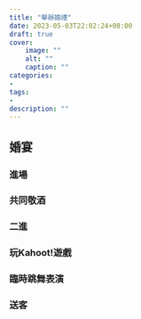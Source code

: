 ```yaml
---
title: "舉辦婚禮"
date: 2023-05-03T22:02:24+08:00
draft: true
cover:
    image: ""
    alt: ""
    caption: ""
categories: 
- 
tags: 
- 
description: ""
---
```

## 婚宴
### 進場
### 共同敬酒
### 二進
### 玩Kahoot!遊戲
### 臨時跳舞表演
### 送客
